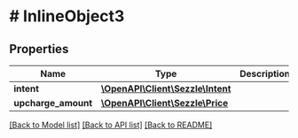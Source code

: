 # # InlineObject3

## Properties

Name | Type | Description | Notes
------------ | ------------- | ------------- | -------------
**intent** | [**\OpenAPI\Client\Sezzle\Intent**](Intent.md) |  | [optional]
**upcharge_amount** | [**\OpenAPI\Client\Sezzle\Price**](Price.md) |  | [optional]

[[Back to Model list]](../../README.md#models) [[Back to API list]](../../README.md#endpoints) [[Back to README]](../../README.md)
